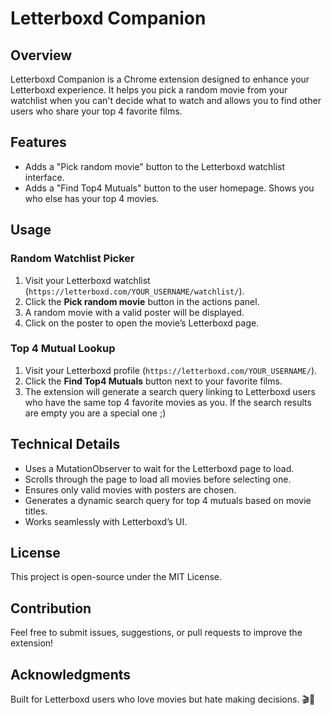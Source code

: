# Letterboxd Companion

## Overview

Letterboxd Companion is a Chrome extension designed to enhance your Letterboxd experience. It helps you pick a random movie from your watchlist when you can't decide what to watch and allows you to find other users who share your top 4 favorite films.

## Features

- Adds a "Pick random movie" button to the Letterboxd watchlist interface.
- Adds a "Find Top4 Mutuals" button to the user homepage. Shows you who else has your top 4 movies.

## Usage

### Random Watchlist Picker

1. Visit your Letterboxd watchlist (`https://letterboxd.com/YOUR_USERNAME/watchlist/`).
2. Click the **Pick random movie** button in the actions panel.
3. A random movie with a valid poster will be displayed.
4. Click on the poster to open the movie’s Letterboxd page.

### Top 4 Mutual Lookup

1. Visit your Letterboxd profile (`https://letterboxd.com/YOUR_USERNAME/`).
2. Click the **Find Top4 Mutuals** button next to your favorite films.
3. The extension will generate a search query linking to Letterboxd users who have the same top 4 favorite movies as you. If the search results are empty you are a special one ;)

## Technical Details

- Uses a MutationObserver to wait for the Letterboxd page to load.
- Scrolls through the page to load all movies before selecting one.
- Ensures only valid movies with posters are chosen.
- Generates a dynamic search query for top 4 mutuals based on movie titles.
- Works seamlessly with Letterboxd’s UI.

## License

This project is open-source under the MIT License.

## Contribution

Feel free to submit issues, suggestions, or pull requests to improve the extension!

## Acknowledgments

Built for Letterboxd users who love movies but hate making decisions. 🎬🍿
